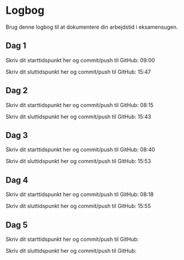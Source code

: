 # Logbog
Brug denne logbog til at dokumentere din arbejdstid i eksamensugen.

## Dag 1
Skriv dit starttidspunkt her og commit/push til GitHub: 
    09:00

Skriv dit sluttidspunkt her og commit/push til GitHub: 
    15:47

## Dag 2
Skriv dit starttidspunkt her og commit/push til GitHub: 
    08:15

Skriv dit sluttidspunkt her og commit/push til GitHub: 
    15:43

## Dag 3
Skriv dit starttidspunkt her og commit/push til GitHub: 
    08:40

Skriv dit sluttidspunkt her og commit/push til GitHub:
    15:53

## Dag 4
Skriv dit starttidspunkt her og commit/push til GitHub: 
    08:18

Skriv dit sluttidspunkt her og commit/push til GitHub:
    15:55

## Dag 5
Skriv dit starttidspunkt her og commit/push til GitHub: 

Skriv dit sluttidspunkt her og commit/push til GitHub: 
